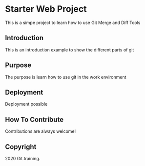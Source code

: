 # Starter Web Project

This is a simpe project to learn how to use Git Merge and Diff Tools

## Introduction

This is an introduction example to show the different parts of git

## Purpose


The purpose is learn how to use git in the work environment

## Deployment

Deployment possible

## How To Contribute

Contributions are always welcome!

## Copyright

2020 Git.training.